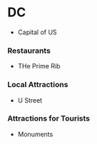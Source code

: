 # DC
- Capital of US

### Restaurants
- THe Prime Rib

### Local Attractions
- U Street

### Attractions for Tourists
- Monuments
